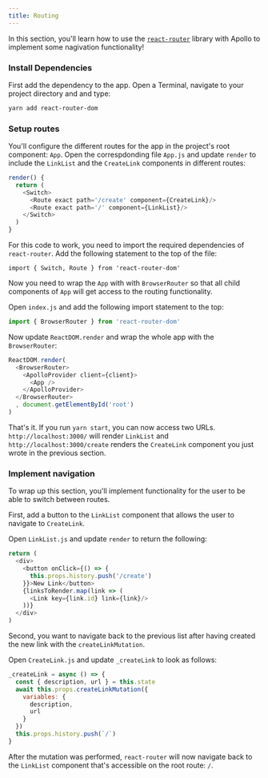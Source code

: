 ```yaml
---
title: Routing
---
```


In this section, you'll learn how to use the [`react-router`](https://github.com/ReactTraining/react-router) library with Apollo to implement some nagivation functionality!


### Install Dependencies

First add the dependency to the app. Open a Terminal, navigate to your project directory and and type: 

```sh
yarn add react-router-dom
```

### Setup routes

You'll configure the different routes for the app in the project's root component: `App`. Open the correspdonding file `App.js` and update `render` to include the `LinkList` and the `CreateLink` components in different routes:

```js
render() {
  return (
    <Switch>
      <Route exact path='/create' component={CreateLink}/>
      <Route exact path='/' component={LinkList}/>
    </Switch>
  )
}
```

For this code to work, you need to import the required dependencies of `react-router`. Add the following statement to the top of the file:

```
import { Switch, Route } from 'react-router-dom'
```

Now you need to wrap the `App` with with `BrowserRouter` so that all child components of `App` will get access to the routing functionality.

Open `index.js` and add the following import statement to the top:

```js
import { BrowserRouter } from 'react-router-dom'
```

Now update `ReactDOM.render` and wrap the whole app with the `BrowserRouter`:

```js
ReactDOM.render(
  <BrowserRouter>
    <ApolloProvider client={client}>
      <App />
    </ApolloProvider>
  </BrowserRouter>
  , document.getElementById('root')
)
```

That's it. If you run `yarn start`, you can now access two URLs. `http://localhost:3000/` will render `LinkList` and `http://localhost:3000/create` renders the `CreateLink` component you just wrote in the previous section.


### Implement navigation

To wrap up this section, you'll implement functionality for the user to be able to switch between routes.

First, add a button to the `LinkList` component that allows the user to navigate to `CreateLink`. 

Open `LinkList.js` and update `render` to return the following:

```js
return (
  <div>
    <button onClick={() => {
      this.props.history.push('/create')
    }}>New Link</button>
    {linksToRender.map(link => (
      <Link key={link.id} link={link}/>
    ))}
  </div>
)
```

Second, you want to navigate back to the previous list after having created the new link with the `createLinkMutation`. 

Open `CreateLink.js` and update `_createLink` to look as follows:

```js
_createLink = async () => {
  const { description, url } = this.state
  await this.props.createLinkMutation({
    variables: {
      description,
      url
    }
  })
  this.props.history.push(`/`)
}
```

After the mutation was performed, `react-router` will now navigate back to the `LinkList` component that's accessible on the root route: `/`.

